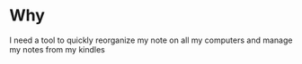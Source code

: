 # Why
I need a tool to quickly reorganize my note on all my computers and manage my notes from my kindles
